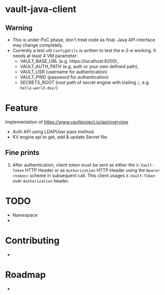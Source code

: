 # vault-java-client

## Warning
* This is under PoC phase, don't treat code as final. Java API interface may change completely.
* Currently a test util `ConfigUtils` is written to test the e-2-e working. It needs at least 4 VM parameter:   
  * VAULT_BASE_URL (e.g. https://localhost:8200),
  * VAULT_AUTH_PATH (e.g. auth or your own defined path),
  * VAULT_USR (username for authentication)
  * VAULT_PWD (password for authentication)
  * SECRETS_ROOT (root path of secret engine with trailing `/`, e.g. `hello-world-dev/`) 

# Feature
Implementation of https://www.vaultproject.io/api/overview
* Auth API using LDAPUser pass method.
* KV engine api to get, add & update Secret file.

## Fine prints
1. After authentication, client token must be sent as either the `X-Vault-Token` HTTP Header or as `Authorization` HTTP Header using the `Bearer <token>` scheme in subsequent call. This client usages `X-Vault-Token` over `Authorization` header.

# TODO
* Namespace
* 

# Contributing
*

# Roadmap
* 
